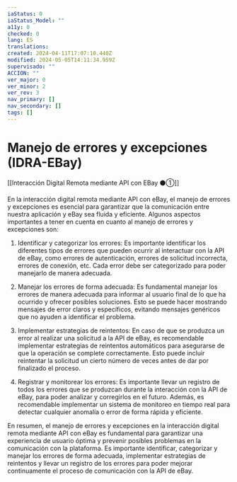 ```yaml
---
iaStatus: 0
iaStatus_Model: ""
a11y: 0
checked: 0
lang: ES
translations: 
created: 2024-04-11T17:07:10.440Z
modified: 2024-05-05T14:11:34.959Z
supervisado: ""
ACCION: ""
ver_major: 0
ver_minor: 2
ver_rev: 3
nav_primary: []
nav_secondary: []
tags: []
---
```

# Manejo de errores y excepciones (IDRA-EBay)

[[Interacción Digital Remota mediante API con EBay ⚫①]]

En la interacción digital remota mediante API con eBay, el manejo de errores y excepciones es esencial para garantizar que la comunicación entre nuestra aplicación y eBay sea fluida y eficiente. Algunos aspectos importantes a tener en cuenta en cuanto al manejo de errores y excepciones son:

1. Identificar y categorizar los errores: Es importante identificar los diferentes tipos de errores que pueden ocurrir al interactuar con la API de eBay, como errores de autenticación, errores de solicitud incorrecta, errores de conexión, etc. Cada error debe ser categorizado para poder manejarlo de manera adecuada.

2. Manejar los errores de forma adecuada: Es fundamental manejar los errores de manera adecuada para informar al usuario final de lo que ha ocurrido y ofrecer posibles soluciones. Esto se puede hacer mostrando mensajes de error claros y específicos, evitando mensajes genéricos que no ayuden a identificar el problema.

3. Implementar estrategias de reintentos: En caso de que se produzca un error al realizar una solicitud a la API de eBay, es recomendable implementar estrategias de reintentos automáticos para asegurarse de que la operación se complete correctamente. Esto puede incluir reintentar la solicitud un cierto número de veces antes de dar por finalizado el proceso.

4. Registrar y monitorear los errores: Es importante llevar un registro de todos los errores que se produzcan durante la interacción con la API de eBay, para poder analizar y corregirlos en el futuro. Además, es recomendable implementar un sistema de monitoreo en tiempo real para detectar cualquier anomalía o error de forma rápida y eficiente.

En resumen, el manejo de errores y excepciones en la interacción digital remota mediante API con eBay es fundamental para garantizar una experiencia de usuario óptima y prevenir posibles problemas en la comunicación con la plataforma. Es importante identificar, categorizar y manejar los errores de forma adecuada, implementar estrategias de reintentos y llevar un registro de los errores para poder mejorar continuamente el proceso de comunicación con la API de eBay.

